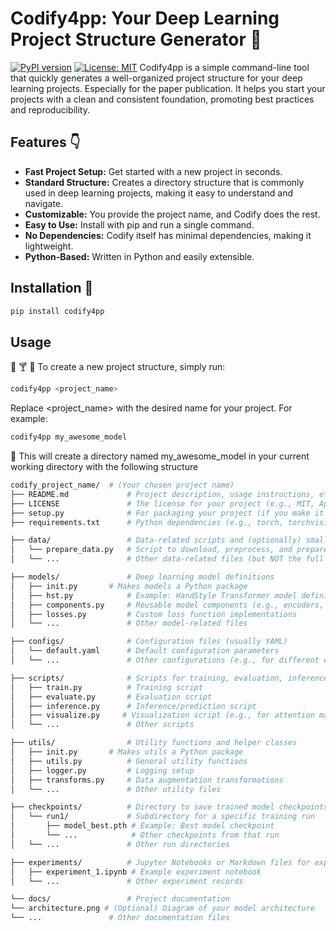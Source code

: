# Codify4pp: Your Deep Learning Project Structure Generator 📜 

[![PyPI version](https://badge.fury.io/py/codify.svg)](https://badge.fury.io/py/codify)
[![License: MIT](https://img.shields.io/badge/License-MIT-yellow.svg)](https://opensource.org/licenses/MIT)
Codify4pp is a simple command-line tool that quickly generates a well-organized project structure for your deep learning projects. Especially for the paper publication. It helps you start your projects with a clean and consistent foundation, promoting best practices and reproducibility.

## Features 👇

*   **Fast Project Setup:**  Get started with a new project in seconds.
*   **Standard Structure:** Creates a directory structure that is commonly used in deep learning projects, making it easy to understand and navigate.
*   **Customizable:**  You provide the project name, and Codify does the rest.
*   **Easy to Use:**  Install with pip and run a single command.
*   **No Dependencies:** Codify itself has minimal dependencies, making it lightweight.
*   **Python-Based:** Written in Python and easily extensible.

## Installation 💪
```bash
pip install codify4pp
```

## Usage
:beers: :cocktail: :tropical_drink:
To create a new project structure, simply run:

```bash
codify4pp <project_name>
```

Replace <project_name> with the desired name for your project.  For example:
```bash
codify4pp my_awesome_model
```

:page_facing_up: This will create a directory named my_awesome_model in your current working directory with the following structure

```bash
codify_project_name/  # (Your chosen project name)
├── README.md             # Project description, usage instructions, etc.
├── LICENSE               # The license for your project (e.g., MIT, Apache 2.0)
├── setup.py              # For packaging your project (if you make it a package)
├── requirements.txt      # Python dependencies (e.g., torch, torchvision, numpy)

├── data/                 # Data-related scripts and (optionally) small sample data
│   └── prepare_data.py   # Script to download, preprocess, and prepare data
│   └── ...               # Other data-related files (but NOT the full dataset)

├── models/               # Deep learning model definitions
│   ├── init.py       # Makes models a Python package
│   ├── hst.py            # Example: HandStyle Transformer model definition
│   ├── components.py     # Reusable model components (e.g., encoders, decoders)
│   ├── losses.py         # Custom loss function implementations
│   └── ...               # Other model-related files

├── configs/              # Configuration files (usually YAML)
│   └── default.yaml      # Default configuration parameters
│   └── ...               # Other configurations (e.g., for different experiments)

├── scripts/              # Scripts for training, evaluation, inference, etc.
│   ├── train.py          # Training script
│   ├── evaluate.py       # Evaluation script
│   ├── inference.py      # Inference/prediction script
│   ├── visualize.py     # Visualization script (e.g., for attention maps)
│   └── ...               # Other scripts

├── utils/                # Utility functions and helper classes
│   ├── init.py       # Makes utils a Python package
│   ├── utils.py          # General utility functions
│   ├── logger.py         # Logging setup
│   ├── transforms.py     # Data augmentation transformations
│   └── ...               # Other utility files

├── checkpoints/          # Directory to save trained model checkpoints
│   └── run1/             # Subdirectory for a specific training run
│       ├── model_best.pth # Example: Best model checkpoint
│       └── ...            # Other checkpoints from that run
│   └── ...               # Other run directories

├── experiments/          # Jupyter Notebooks or Markdown files for experiments
│   ├── experiment_1.ipynb # Example experiment notebook
│   └── ...               # Other experiment records

└── docs/                 # Project documentation
└── architecture.png # (Optional) Diagram of your model architecture
└── ...               # Other documentation files
```
